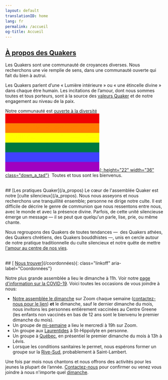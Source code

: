 ```yaml
---
layout: default
translationID: home
lang: fr
permalink: /accueil
og-title: Accueil
---
```

## [À propos des Quakers](/intro-fr)

Les Quakers sont une communauté de croyances diverses. Nous recherchons une vie remplie de sens, dans une communauté ouverte qui fait du bien à autrui. 

Les Quakers parlent d’une « Lumière intérieure » ou « une étincelle divine » dans chaque être humain. Les incitations de l’amour, dont nous sommes toutes et tous porteurs, sont à la source des [valeurs Quaker](/témoignages) et de notre engagement au niveau de la paix.

Notre communauté est [ouverte à la diversité](/intro-fr) &nbsp;[![Drapeau arc-en-ciel](/assets/images/Rainbow-Flag.jpg){: height="22" width="36" class="down_a_tad"}](/intro-fr) &nbsp;Toutes et tous sont les bienvenus.

<br>
## [Les pratiques Quaker](/a_propos)
Le cœur de l'assemblée Quaker est notre [culte silencieux](/a_propos). Nous nous asseyons et nous recherchons une tranquillité ensemble; personne ne dirige notre culte. Il est difficile de décrire le genre de communion que nous ressentons entre nous, avec le monde et avec la présence divine. Parfois, de cette unité silencieuse émerge un message — il se peut que quelqu'un parle, lise, prie, ou même chante.

Nous regroupons des Quakers de toutes tendances&nbsp;—&nbsp; des Quakers athées, des Quakers chrétiens, des Quakers bouddhistes&nbsp;—,&nbsp;unis en cercle autour de notre pratique traditionnelle du culte silencieux et notre quête de mettre [l'amour au centre de nos vies](/intro-fr).

<br>
## [<i class="fas fa-map-marker-alt fa-fw color-1-dark-text"></i> <u>Nous trouver</u>](/coordonnées){: class="linkoff" aria-label="Coordonnées"}

Notre plus grande assemblée a lieu le dimanche à 11h. Voir notre [page d'information sur la COVID-19](/covid-19-fr). Voici toutes les occasions de vous joindre à nous:
* [Notre assemblée le dimanche](/coordonnées) sur Zoom chaque semaine ([contactez-nous pour le lien](/contact-fr)) **et** le dimanche, sauf le dernier dimanche du mois, nous invitons les personnes entièrement vaccinées au Centre Greene (les enfants non vaccinés en bas de 12 ans sont le bienvenu le premier dimanche du mois).
* Un groupe de [mi-semaine](/mi-semaine) a lieu le mercredi à 19h sur Zoom.
* Un groupe aux [Laurentides](/laurentides) à St-Hippolyte en personne.
* Un groupe à [Québec](/quebec), en présentiel le premier dimanche du mois à 13h à Lévis.
* Lorsque les conditions sanitaires le permet, nous espérons former un groupe sur la [Rive-Sud](/rive-sud), probablement à Saint-Lambert.

Une fois par mois nous chantons et nous offrons des activités pour les jeunes la plupart de l’année. [Contactez-nous](/contact-fr) pour confirmer ou venez vous joindre à nous n'importe quel [dimanche](/coordonnées).
